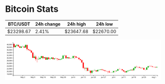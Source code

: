 # Bitcoin Stats

BTC/USDT|24h change|24h high|24h low|
|---|---|---|---|
|$23298.67|2.41%|$23647.68|$22670.00|

<img src="./chart.svg">
